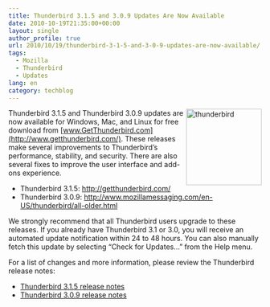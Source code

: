 ```yaml
---
title: Thunderbird 3.1.5 and 3.0.9 Updates Are Now Available
date: 2010-10-19T21:35:00+00:00
layout: single
author_profile: true
url: 2010/10/19/thunderbird-3-1-5-and-3-0-9-updates-are-now-available/
tags:
  - Mozilla
  - Thunderbird
  - Updates
lang: en
category: techblog
---
```

[<img title="thunderbird" border="0" alt="thunderbird" align="right" src="http://lh5.ggpht.com/_vaUVXcmC3OI/TL4IIBP-HcI/AAAAAAAACxc/e_o0D5z_bXo/thunderbird_thumb%5B1%5D.png?imgmax=800" width="150" height="152" />](http://lh5.ggpht.com/_vaUVXcmC3OI/TL4IFpdMKlI/AAAAAAAACxY/Hpe-QrDRfWk/s1600-h/thunderbird%5B3%5D.png)Thunderbird 3.1.5 and Thunderbird 3.0.9 updates are now available for Windows, Mac, and Linux for free download from [www.GetThunderbird.com](http://www.getthunderbird.com/). These releases make several improvements to Thunderbird’s performance, stability, and security. There are also several fixes to improve the user interface and add-ons experience.

  * Thunderbird 3.1.5: <http://getthunderbird.com/> 
  * Thunderbird 3.0.9: <http://www.mozillamessaging.com/en-US/thunderbird/all-older.html> 

We strongly recommend that all Thunderbird users upgrade to these releases. If you already have Thunderbird 3.1 or 3.0, you will receive an automated update notification within 24 to 48 hours. You can also manually fetch this update by selecting “Check for Updates…” from the Help menu.

For a list of changes and more information, please review the Thunderbird release notes:

  * [Thunderbird 3.1.5 release notes](http://www.mozillamessaging.com/en-US/thunderbird/3.1.5/releasenotes/)
  * [Thunderbird 3.0.9 release notes](http://www.mozillamessaging.com/en-US/thunderbird/3.0.9/releasenotes/)